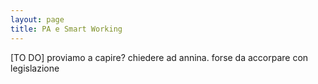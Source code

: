 ```yaml
---
layout: page
title: PA e Smart Working
---
```


[TO DO] proviamo a capire? chiedere ad annina. forse da accorpare con legislazione 
 
 
